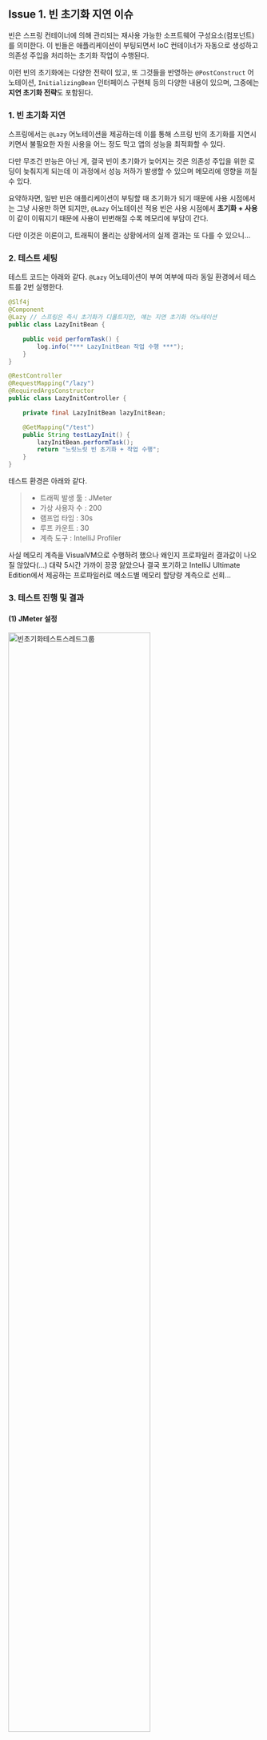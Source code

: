 ## Issue 1. 빈 초기화 지연 이슈

빈은 스프링 컨테이너에 의해 관리되는 재사용 가능한 소프트웨어 구성요소(컴포넌트)를 의미한다. 이 빈들은 애플리케이션이 부팅되면서 IoC 컨테이너가 자동으로 생성하고 의존성 주입을 처리하는 초기화 작업이 수행된다.

이런 빈의 초기화에는 다양한 전략이 있고, 또 그것들을 반영하는 `@PostConstruct` 어노테이션, `InitializingBean` 인터페이스 구현체 등의 다양한 내용이 있으며, 그중에는 **지연 초기화 전략**도 포함된다.

### 1. 빈 초기화 지연

스프링에서는 `@Lazy` 어노테이션을 제공하는데 이를 통해 스프링 빈의 초기화를 지연시키면서 불필요한 자원 사용을 어느 정도 막고 앱의 성능을 최적화할 수 있다.

다만 무조건 만능은 아닌 게, 결국 빈이 초기화가 늦어지는 것은 의존성 주입을 위한 로딩이 늦춰지게 되는데 이 과정에서 성능 저하가 발생할 수 있으며 메모리에 영향을 끼칠 수 있다.

요약하자면, 일반 빈은 애플리케이션이 부팅할 때 초기화가 되기 때문에 사용 시점에서는 그냥 사용만 하면 되지만, `@Lazy` 어노테이션 적용 빈은 사용 시점에서 **초기화 + 사용**이 같이 이뤄지기 때문에 사용이 빈번해질 수록 메모리에 부담이 간다.

다만 이것은 이론이고, 트래픽이 몰리는 상황에서의 실제 결과는 또 다를 수 있으니...

### 2. 테스트 세팅

테스트 코드는 아래와 같다. `@Lazy` 어노테이션이 부여 여부에 따라 동일 환경에서 테스트를 2번 실행한다.

```java
@Slf4j
@Component
@Lazy // 스프링은 즉시 초기화가 디폴트지만, 얘는 지연 초기화 어노테이션
public class LazyInitBean {

    public void performTask() {
        log.info("*** LazyInitBean 작업 수행 ***");
    }
}
```
```java
@RestController
@RequestMapping("/lazy")
@RequiredArgsConstructor
public class LazyInitController {

    private final LazyInitBean lazyInitBean;

    @GetMapping("/test")
    public String testLazyInit() {
        lazyInitBean.performTask();
        return "느릿느릿 빈 초기화 + 작업 수행";
    }
}
```

테스트 환경은 아래와 같다.

>- 트래픽 발생 툴 : JMeter
>- 가상 사용자 수 : 200
>- 램프업 타임 : 30s
>- 루프 카운트 : 30
>- 계측 도구 : IntelliJ Profiler

사실 메모리 계측을 VisualVM으로 수행하려 했으나 왜인지 프로파일러 결과값이 나오질 않았다(...) 대략 5시간 가까이 끙끙 앓았으나 결국 포기하고 IntelliJ Ultimate Edition에서 제공하는 프로파일러로 메소드별 메모리 할당량 계측으로 선회...

### 3. 테스트 진행 및 결과

#### (1) JMeter 설정

<img width="75%" alt="빈초기화테스트스레드그룹" src="https://github.com/user-attachments/assets/e641f084-8e89-432f-930d-5c531fa05c48" />

#### (2) Lazy 어노테이션 적용(지연 초기화)

<img width="75%" alt="지연초기화메모리할당랼" src="https://github.com/user-attachments/assets/f840c41b-4c4c-412e-8ca4-05f112e5bd06" />

#### (3) Lazy 어노테이션 미적용(즉시 초기화)

<img width="75%" alt="즉시초기화메모리할당량" src="https://github.com/user-attachments/assets/c9145aa8-d0ac-4c6f-9fb5-7dc1e38ff232" />

### 4. 테스트 분석

이론과 다르게 실제 메모리 할당량은 거의 차이가 없었다.

개인적인 고찰 결과, 트래픽 테스트로는 빈 초기화의 영향력을 확인하는 것이 어려울 것으로 생각됐다. 애시당초 트래픽 테스트는 애플리케이션의 동시 처리 능력에 더 집중하는 경향이 높은 것과 별개로 **빈은 한 번 초기화가 이뤄지면 그걸로 끝**이기 떄문에 총체적인 성능에 영향을 미치지는 않는 것이다.

그렇기 때문에 실제 프로젝트에서 `@Lazy` 어노테이션은 **초기화 비용이 비싼 빈**이나 **활용이 매우 드문 빈**에 적용하는 수준으로 고려하면 충분할 듯하다.